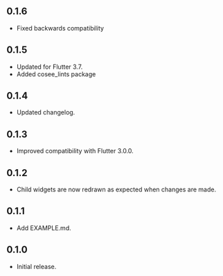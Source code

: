 ## 0.1.6

* Fixed backwards compatibility

## 0.1.5

* Updated for Flutter 3.7.
* Added cosee_lints package

## 0.1.4

* Updated changelog.

## 0.1.3

* Improved compatibility with Flutter 3.0.0.

## 0.1.2

* Child widgets are now redrawn as expected when changes are made.

## 0.1.1

* Add EXAMPLE.md.

## 0.1.0

* Initial release.
